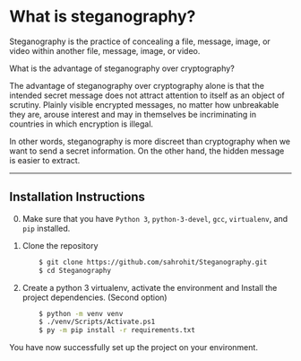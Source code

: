 # What is steganography?

Steganography is the practice of concealing a file, message, image, or video within another file, message, image, or video.

What is the advantage of steganography over cryptography?

The advantage of steganography over cryptography alone is that the intended secret message does not attract attention to itself as an object of scrutiny. Plainly visible encrypted messages, no matter how unbreakable they are, arouse interest and may in themselves be incriminating in countries in which encryption is illegal.

In other words, steganography is more discreet than cryptography when we want to send a secret information. On the other hand, the hidden message is easier to extract.

---

## Installation Instructions

0. Make sure that you have `Python 3`, `python-3-devel`, `gcc`, `virtualenv`, and `pip` installed.
1. Clone the repository

   ```bash
       $ git clone https://github.com/sahrohit/Steganography.git
       $ cd Steganography
   ```

2. Create a python 3 virtualenv, activate the environment and Install the project dependencies. (Second option)

   ```bash
       $ python -m venv venv
       $ ./venv/Scripts/Activate.ps1
       $ py -m pip install -r requirements.txt
   ```

You have now successfully set up the project on your environment.
